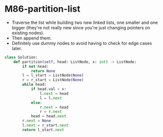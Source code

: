 # M86-partition-list

* Traverse the list while building two new linked lists, one smaller and one bigger \(they're not really new since you're just changing pointers on existing nodes\).
* Then append them. 
* Definitely use dummy nodes to avoid having to check for edge cases later.

```python
class Solution:
    def partition(self, head: ListNode, x: int) -> ListNode:
        if not head:
            return None
        l = l_start = ListNode(None)
        r = r_start = ListNode(None)
        while head: 
            if head.val < x:
                l.next = head 
                l = l.next 
            else:  
                r.next = head 
                r = r.next 
            head = head.next 
        r.next = None    
        l.next = r_start.next
        return l_start.next
```


